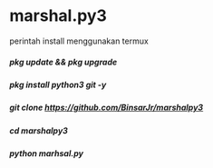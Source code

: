 # marshal.py3

perintah install menggunakan termux


##### pkg update && pkg upgrade
##### pkg install python3 git -y
##### git clone https://github.com/BinsarJr/marshalpy3
##### cd marshalpy3
##### python marhsal.py
